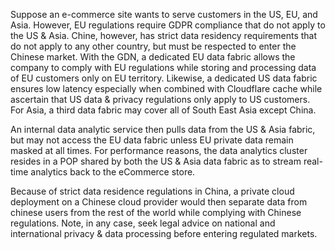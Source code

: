 


Suppose an e-commerce site wants to serve customers in the US, EU, and Asia. However, EU regulations require GDPR compliance
that do not apply to the US & Asia. Chine, however, has strict data residency requirements that do not apply to any other country, but must
be respected to enter the Chinese market. With the GDN, a dedicated EU data fabric allows the company to comply with EU regulations while
storing and processing data of EU customers only on EU territory. Likewise, a dedicated US data fabric ensures low latency especially when
combined with Cloudflare cache while ascertain that US data & privacy regulations only apply to US customers. For Asia,
a third data fabric may cover all of South East Asia except China.

An internal data analytic service then pulls data from the US & Asia fabric, but may not access the EU data fabric
unless EU private data remain masked at all times. For performance reasons, the data analytics cluster resides in a POP
shared by both the US & Asia data fabric as to stream real-time analytics back to the eCommerce store.

Because of strict data residence regulations in China, a private cloud deployment on a Chinese cloud provider
would then separate data from chinese users from the rest of the world while complying with Chinese regulations.
Note, in any case, seek legal advice on national and international privacy & data processing before entering
regulated markets. 